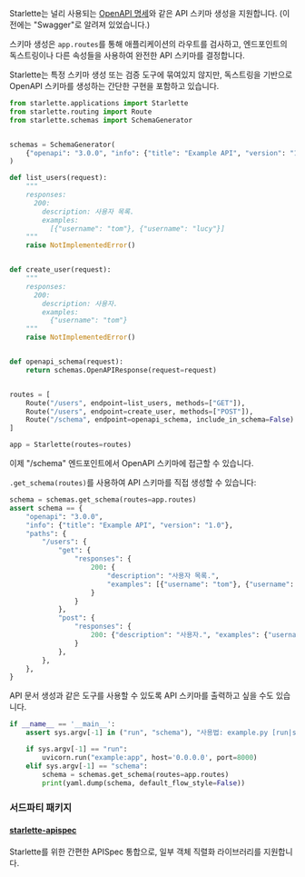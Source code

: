 Starlette는 널리 사용되는 [OpenAPI 명세][openapi]와 같은 API 스키마 생성을 지원합니다. (이전에는 "Swagger"로 알려져 있었습니다.)

스키마 생성은 `app.routes`를 통해 애플리케이션의 라우트를 검사하고, 엔드포인트의 독스트링이나 다른 속성들을 사용하여 완전한 API 스키마를 결정합니다.

Starlette는 특정 스키마 생성 또는 검증 도구에 묶여있지 않지만, 독스트링을 기반으로 OpenAPI 스키마를 생성하는 간단한 구현을 포함하고 있습니다.

```python
from starlette.applications import Starlette
from starlette.routing import Route
from starlette.schemas import SchemaGenerator


schemas = SchemaGenerator(
    {"openapi": "3.0.0", "info": {"title": "Example API", "version": "1.0"}}
)

def list_users(request):
    """
    responses:
      200:
        description: 사용자 목록.
        examples:
          [{"username": "tom"}, {"username": "lucy"}]
    """
    raise NotImplementedError()


def create_user(request):
    """
    responses:
      200:
        description: 사용자.
        examples:
          {"username": "tom"}
    """
    raise NotImplementedError()


def openapi_schema(request):
    return schemas.OpenAPIResponse(request=request)


routes = [
    Route("/users", endpoint=list_users, methods=["GET"]),
    Route("/users", endpoint=create_user, methods=["POST"]),
    Route("/schema", endpoint=openapi_schema, include_in_schema=False)
]

app = Starlette(routes=routes)
```

이제 "/schema" 엔드포인트에서 OpenAPI 스키마에 접근할 수 있습니다.

`.get_schema(routes)`를 사용하여 API 스키마를 직접 생성할 수 있습니다:

```python
schema = schemas.get_schema(routes=app.routes)
assert schema == {
    "openapi": "3.0.0",
    "info": {"title": "Example API", "version": "1.0"},
    "paths": {
        "/users": {
            "get": {
                "responses": {
                    200: {
                        "description": "사용자 목록.",
                        "examples": [{"username": "tom"}, {"username": "lucy"}],
                    }
                }
            },
            "post": {
                "responses": {
                    200: {"description": "사용자.", "examples": {"username": "tom"}}
                }
            },
        },
    },
}
```

API 문서 생성과 같은 도구를 사용할 수 있도록 API 스키마를 출력하고 싶을 수도 있습니다.

```python
if __name__ == '__main__':
    assert sys.argv[-1] in ("run", "schema"), "사용법: example.py [run|schema]"

    if sys.argv[-1] == "run":
        uvicorn.run("example:app", host='0.0.0.0', port=8000)
    elif sys.argv[-1] == "schema":
        schema = schemas.get_schema(routes=app.routes)
        print(yaml.dump(schema, default_flow_style=False))
```

### 서드파티 패키지

#### [starlette-apispec][starlette-apispec]

Starlette를 위한 간편한 APISpec 통합으로, 일부 객체 직렬화 라이브러리를 지원합니다.

[openapi]: https://github.com/OAI/OpenAPI-Specification
[starlette-apispec]: https://github.com/Woile/starlette-apispec

